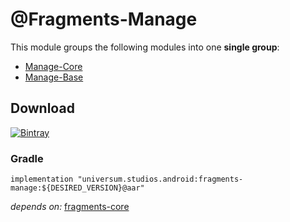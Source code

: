 @Fragments-Manage
===============

This module groups the following modules into one **single group**:

- [Manage-Core](https://bitbucket.org/android-universum/fragments/src/master/library-manage-core)
- [Manage-Base](https://bitbucket.org/android-universum/fragments/src/master/library-manage-base)

## Download ##
[![Bintray](https://api.bintray.com/packages/universum-studios/android/universum.studios.android%3Afragments/images/download.svg)](https://bintray.com/universum-studios/android/universum.studios.android%3Afragments/_latestVersion)

### Gradle ###

    implementation "universum.studios.android:fragments-manage:${DESIRED_VERSION}@aar"

_depends on:_
[fragments-core](https://bitbucket.org/android-universum/fragments/src/master/library-core)